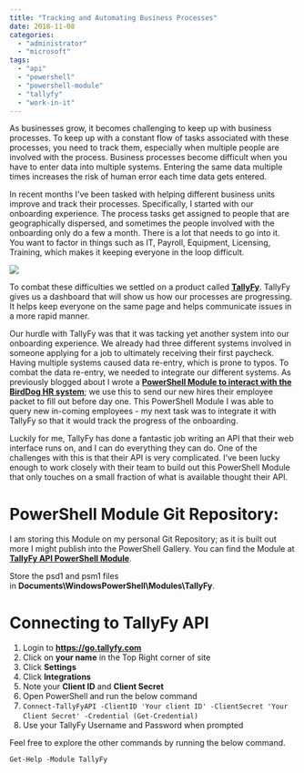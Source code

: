 ```yaml
---
title: "Tracking and Automating Business Processes"
date: 2018-11-08
categories: 
  - "administrator"
  - "microsoft"
tags: 
  - "api"
  - "powershell"
  - "powershell-module"
  - "tallyfy"
  - "work-in-it"
---
```


As businesses grow, it becomes challenging to keep up with business processes. To keep up with a constant flow of tasks associated with these processes, you need to track them, especially when multiple people are involved with the process. Business processes become difficult when you have to enter data into multiple systems. Entering the same data multiple times increases the risk of human error each time data gets entered.

In recent months I've been tasked with helping different business units improve and track their processes. Specifically, I started with our onboarding experience. The process tasks get assigned to people that are geographically dispersed, and sometimes the people involved with the onboarding only do a few a month. There is a lot that needs to go into it. You want to factor in things such as IT, Payroll, Equipment, Licensing, Training, which makes it keeping everyone in the loop difficult.

[![](/assets/images/posts/tallyfy-300x146.jpg)](http://mattblogsit.com/wp-content/uploads/2018/11/tallyfy.jpg)

To combat these difficulties we settled on a product called **[TallyFy](https://tallyfy.com/)**. TallyFy gives us a dashboard that will show us how our processes are progressing. It helps keep everyone on the same page and helps communicate issues in a more rapid manner.

Our hurdle with TallyFy was that it was tacking yet another system into our onboarding experience. We already had three different systems involved in someone applying for a job to ultimately receiving their first paycheck. Having multiple systems caused data re-entry, which is prone to typos. To combat the data re-entry, we needed to integrate our different systems. As previously blogged about I wrote a **[PowerShell Module to interact with the BirdDog HR system](http://mattblogsit.com/microsoft/windows/powershell/using-powershell-with-restful-apis-birddoghr-api-module)**; we use this to send our new hires their employee packet to fill out before day one. This PowerShell Module I was able to query new in-coming employees - my next task was to integrate it with TallyFy so that it would track the progress of the onboarding.

Luckily for me, TallyFy has done a fantastic job writing an API that their web interface runs on, and I can do everything they can do. One of the challenges with this is that their API is very complicated. I've been lucky enough to work closely with their team to build out this PowerShell Module that only touches on a small fraction of what is available thought their API.

# PowerShell Module Git Repository:

I am storing this Module on my personal Git Repository; as it is built out more I might publish into the PowerShell Gallery. You can find the Module at [**TallyFy API PowerShell Module**](https://github.com/mattgrif/TallyFy-API-PowerShell-Module).

Store the psd1 and psm1 files in **Documents\\WindowsPowerShell\\Modules\\TallyFy**.

# Connecting to TallyFy API

1. Login to **https://go.tallyfy.com**
2. Click on **your name** in the Top Right corner of site
3. Click **Settings**
4. Click **Integrations**
5. Note your **Client ID** and **Client Secret**
6. Open PowerShell and run the below command
7. `Connect-TallyFyAPI -ClientID 'Your client ID' -ClientSecret 'Your Client Secret' -Credential (Get-Credential)` 
8. Use your TallyFy Username and Password when prompted

Feel free to explore the other commands by running the below command.

`Get-Help -Module TallyFy`

